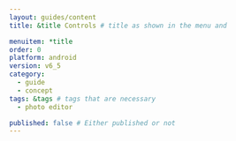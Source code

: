 ```yaml
---
layout: guides/content
title: &title Controls # title as shown in the menu and 

menuitem: *title
order: 0
platform: android
version: v6_5
category: 
  - guide
  - concept
tags: &tags # tags that are necessary
  - photo editor 

published: false # Either published or not 
---
```


